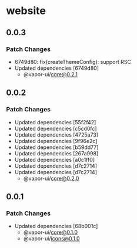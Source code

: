 # website

## 0.0.3

### Patch Changes

- 6749d80: fix(createThemeConfig): support RSC
- Updated dependencies [6749d80]
    - @vapor-ui/core@0.2.1

## 0.0.2

### Patch Changes

- Updated dependencies [55f2f42]
- Updated dependencies [c5cd0fc]
- Updated dependencies [4725a73]
- Updated dependencies [9f96e2c]
- Updated dependencies [b59dd77]
- Updated dependencies [267a998]
- Updated dependencies [a0c1ff0]
- Updated dependencies [d7c2714]
- Updated dependencies [d7c2714]
    - @vapor-ui/core@0.2.0

## 0.0.1

### Patch Changes

- Updated dependencies [68b001c]
    - @vapor-ui/core@0.1.0
    - @vapor-ui/icons@0.1.0
